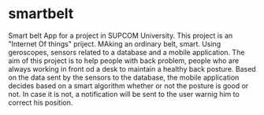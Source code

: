 # smartbelt
Smart belt App for a project in SUPCOM University.
This project is an "Internet Of things" priject. MAking an ordinary belt, smart. Using geroscopes, sensors related to a database and a mobile application. The aim of this project is to help people with back problem, people who are always working in front od a desk to maintain a healthy back posture.
Based on the data sent by the sensors to the database, the mobile application decides based on a smart algorithm whether or not the posture is good or not. In case it is not, a notification will be sent to the user warnig him to correct his position.
